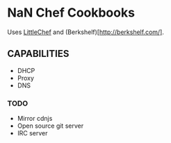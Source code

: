 # NaN Chef Cookbooks

Uses [LittleChef](https://github.com/tobami/littlechef) and (Berkshelf)[http://berkshelf.com/].

## CAPABILITIES

 * DHCP
 * Proxy
 * DNS

### TODO

 * Mirror cdnjs
 * Open source git server
 * IRC server


